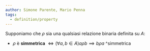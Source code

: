 ```yaml
---
author: Simone Parente, Mario Penna
tags:
  - definition/property
---
```

Supponiamo che $\rho$ sia una qualsiasi relazione binaria definita su $A$:
- $\rho$ è **simmetrica** $\iff (\forall a,b \in A) a \rho b \implies b \rho a$ ^simmetrica